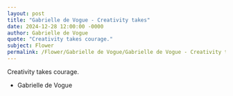 ```yaml
---
layout: post
title: "Gabrielle de Vogue - Creativity takes"
date: 2024-12-28 12:00:00 -0000
author: Gabrielle de Vogue
quote: "Creativity takes courage."
subject: Flower
permalink: /Flower/Gabrielle de Vogue/Gabrielle de Vogue - Creativity takes
---
```


Creativity takes courage.

- Gabrielle de Vogue
